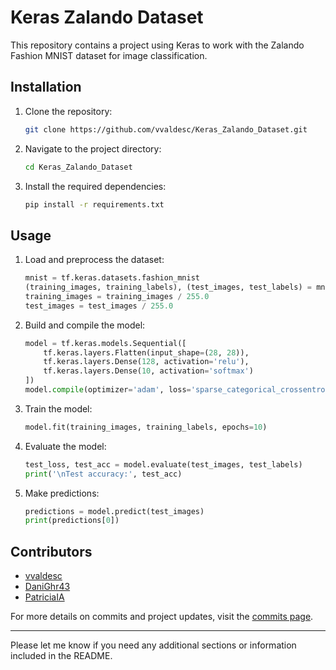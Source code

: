 # Keras Zalando Dataset

This repository contains a project using Keras to work with the Zalando Fashion MNIST dataset for image classification.

## Installation

1. Clone the repository:
   ```bash
   git clone https://github.com/vvaldesc/Keras_Zalando_Dataset.git
   ```
2. Navigate to the project directory:
   ```bash
   cd Keras_Zalando_Dataset
   ```
3. Install the required dependencies:
   ```bash
   pip install -r requirements.txt
   ```

## Usage

1. Load and preprocess the dataset:
   ```python
   mnist = tf.keras.datasets.fashion_mnist
   (training_images, training_labels), (test_images, test_labels) = mnist.load_data()
   training_images = training_images / 255.0
   test_images = test_images / 255.0
   ```

2. Build and compile the model:
   ```python
   model = tf.keras.models.Sequential([
       tf.keras.layers.Flatten(input_shape=(28, 28)),
       tf.keras.layers.Dense(128, activation='relu'),
       tf.keras.layers.Dense(10, activation='softmax')
   ])
   model.compile(optimizer='adam', loss='sparse_categorical_crossentropy', metrics=['accuracy'])
   ```

3. Train the model:
   ```python
   model.fit(training_images, training_labels, epochs=10)
   ```

4. Evaluate the model:
   ```python
   test_loss, test_acc = model.evaluate(test_images, test_labels)
   print('\nTest accuracy:', test_acc)
   ```

5. Make predictions:
   ```python
   predictions = model.predict(test_images)
   print(predictions[0])
   ```

## Contributors

- [vvaldesc](https://github.com/vvaldesc)
- [DaniGhr43](https://github.com/DaniGhr43)
- [PatriciaIA](https://github.com/pfernandezdi)

For more details on commits and project updates, visit the [commits page](https://github.com/vvaldesc/Keras_Zalando_Dataset/commits).

---

Please let me know if you need any additional sections or information included in the README.
